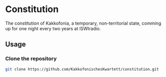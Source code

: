 # Constitution
The constitution of Kakkofonia, a temporary, non-territorial state, comming up for one night every two years at ISWIradio.

## Usage
### Clone the repository

```bash
git clone https://github.com/KakkofonischesKwartett/constitution.git
```
